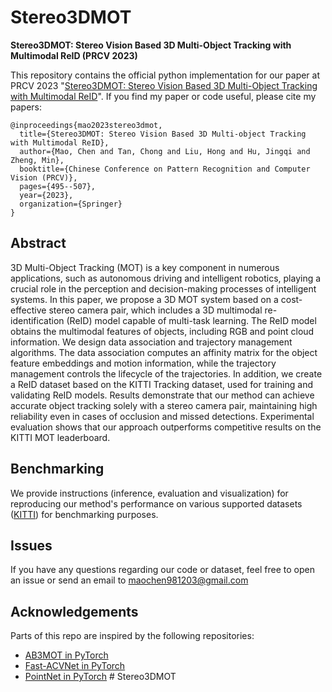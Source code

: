 # Stereo3DMOT

<b>Stereo3DMOT: Stereo Vision Based 3D Multi-Object Tracking with Multimodal ReID (PRCV 2023)</b>

This repository contains the official python implementation for our paper at PRCV 2023 "[Stereo3DMOT: Stereo Vision Based 3D Multi-Object Tracking with Multimodal ReID](https://link.springer.com/chapter/10.1007/978-981-99-8555-5_39)".
If you find my paper or code useful, please cite my papers:


```
@inproceedings{mao2023stereo3dmot,
  title={Stereo3DMOT: Stereo Vision Based 3D Multi-object Tracking with Multimodal ReID},
  author={Mao, Chen and Tan, Chong and Liu, Hong and Hu, Jingqi and Zheng, Min},
  booktitle={Chinese Conference on Pattern Recognition and Computer Vision (PRCV)},
  pages={495--507},
  year={2023},
  organization={Springer}
}
```

## Abstract
3D Multi-Object Tracking (MOT) is a key component in numerous applications, such as autonomous driving and intelligent robotics, playing a crucial role in the perception and decision-making processes of intelligent systems. In this paper, we propose a 3D MOT system based on a cost-effective stereo camera pair, which includes a 3D multimodal re-identification (ReID) model capable of multi-task learning. The ReID model obtains the multimodal features of objects, including RGB and point cloud information. We design data association and trajectory management algorithms. The data association computes an affinity matrix for the object feature embeddings and motion information, while the trajectory management controls the lifecycle of the trajectories. In addition, we create a ReID dataset based on the KITTI Tracking dataset, used for training and validating ReID models. Results demonstrate that our method can achieve accurate object tracking solely with a stereo camera pair, maintaining high reliability even in cases of occlusion and missed detections. Experimental evaluation shows that our approach outperforms competitive results on the KITTI MOT leaderboard.

## Benchmarking

We provide instructions (inference, evaluation and visualization) for reproducing our method's performance on various supported datasets ([KITTI](docs/KITTI.md)) for benchmarking purposes. 

## Issues
If you have any questions regarding our code or dataset, feel free to open an issue or send an email to maochen981203@gmail.com

## Acknowledgements
Parts of this repo are inspired by the following repositories:
- [AB3MOT in PyTorch](https://github.com/xinshuoweng/AB3DMOT)
- [Fast-ACVNet in PyTorch](https://github.com/gangweiX/Fast-ACVNet)
- [PointNet in PyTorch](https://github.com/charlesq34/pointnet)
#   S t e r e o 3 D M O T 
 
 
